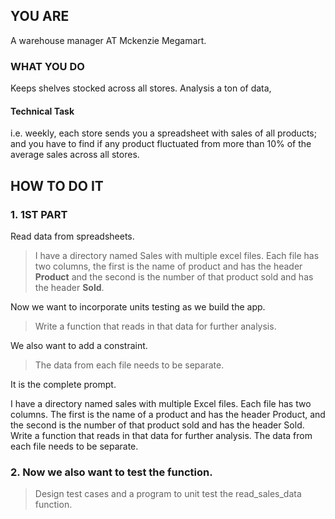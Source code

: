 ## YOU ARE 
A warehouse manager AT Mckenzie Megamart. 
### WHAT YOU DO
Keeps shelves stocked across all stores. Analysis a ton of data, 
#### Technical Task
i.e. weekly, each store sends you a spreadsheet with sales of all products; and you have to find if any product fluctuated from more than 10% of the average sales across all stores.   

## HOW TO DO IT
### 1\. 1ST PART
Read data from spreadsheets. 

> I have a directory named Sales with multiple excel files. Each file has two columns, the first is the name of product and has the header **Product** and the second is the number of that product sold and has the header **Sold**.

Now we want to incorporate units testing as we build the app. 

> Write a function that reads in that data for further analysis. 

We also want to add a constraint. 

> The data from each file needs to be separate. 

It is the complete prompt.

I have a directory named sales with multiple Excel files. Each file has two columns. The first is the name of a product and has the header Product, and the second is the number of that product sold and has the header Sold. Write a function that reads in that data for further analysis. The data from each file needs to be separate.

### 2\. Now we also want to test the function. 
> Design test cases and a program to unit test the read_sales_data function.